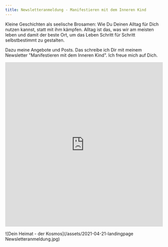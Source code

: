 ```yaml
---
title: Newsletteranmeldung - Manifestieren mit dem Inneren Kind
---
```


Kleine Geschichten als seelische Brosamen: Wie Du Deinen Alltag für Dich nutzen kannst, statt mit ihm kämpfen. Alltag ist das, was wir am meisten leben und damit der beste Ort, um das Leben Schritt für Schritt selbstbestimmt zu gestalten. 

Dazu meine Angebote und Posts. 
Das schreibe ich Dir mit meinem Newsletter "Manifestieren mit dem Inneren Kind". Ich freue mich auf Dich. 

<iframe width="540" height="525" src="https://82868399.sibforms.com/serve/MUIEAJEnFmETVM0ogc7LVk4ktqFqArJOvKQsbklksNw3aT8EK1UJAjl5BkMo2-goYAYmUBh5KdGwPcgdhO0QsNA15PkdQtYpiU9-jaauLTCssBcoaUCc2PprpRFislkgEgSEFHC2UPAnjnxW_kx1mgf4ugRek-ezOrZMGHifCdYURkvC8owdxSUTfjpt-mWsR8AL0dMqLpBxGRxM" frameborder="0" scrolling="auto" allowfullscreen style="display: block;margin-left: auto;margin-right: auto;max-width: 100%;"></iframe>

</p>
![Dein Heimat - der Kosmos](/assets/2021-04-21-landingpage Newsletteranmeldung.jpg)

